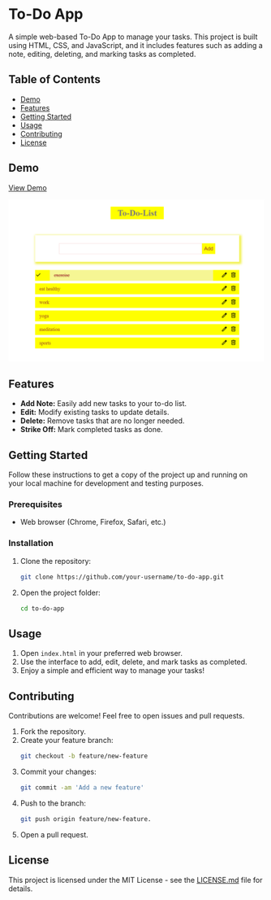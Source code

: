 # To-Do App

A simple web-based To-Do App to manage your tasks. This project is built using HTML, CSS, and JavaScript, and it includes features such as adding a note, editing, deleting, and marking tasks as completed.

## Table of Contents

- [Demo](#demo)
- [Features](#features)
- [Getting Started](#getting-started)
- [Usage](#usage)
- [Contributing](#contributing)
- [License](#license)

## Demo

[View Demo](https://to-do-list-app-by-mounika.netlify.app/) <!-- Add the link to your live demo here -->

![To-Do App Demo](./screenshot.png) <!-- Add a screenshot or gif of your app -->

## Features

- **Add Note:** Easily add new tasks to your to-do list.
- **Edit:** Modify existing tasks to update details.
- **Delete:** Remove tasks that are no longer needed.
- **Strike Off:** Mark completed tasks as done.

## Getting Started

Follow these instructions to get a copy of the project up and running on your local machine for development and testing purposes.

### Prerequisites

- Web browser (Chrome, Firefox, Safari, etc.)

### Installation

1. Clone the repository:
   ```bash
   git clone https://github.com/your-username/to-do-app.git
   ```
2. Open the project folder:
   ```bash
   cd to-do-app
   ```

## Usage

1. Open `index.html` in your preferred web browser.
2. Use the interface to add, edit, delete, and mark tasks as completed.
3. Enjoy a simple and efficient way to manage your tasks!

## Contributing

Contributions are welcome! Feel free to open issues and pull requests.

1. Fork the repository.
2. Create your feature branch:
   ```bash
   git checkout -b feature/new-feature
   ```
3. Commit your changes:
   ```bash
   git commit -am 'Add a new feature'
   ```
4. Push to the branch:
   ```bash
   git push origin feature/new-feature.
   ```
5. Open a pull request.

## License

This project is licensed under the MIT License - see the [LICENSE.md](LICENSE.md) file for details.
